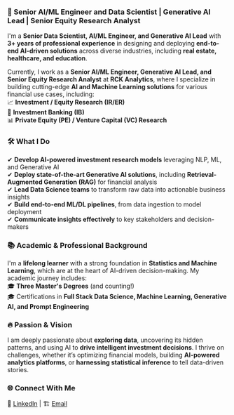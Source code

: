 ### 🚀 Senior AI/ML Engineer and Data Scientist | Generative AI Lead | Senior Equity Research Analyst

I'm a **Senior Data Scientist, AI/ML Engineer, and Generative AI Lead** with **3+ years of professional experience** in designing and deploying **end-to-end AI-driven solutions** across diverse industries, including **real estate, healthcare, and education**.  

Currently, I work as a **Senior AI/ML Engineer, Generative AI Lead, and Senior Equity Research Analyst** at **RCK Analytics**, where I specialize in building cutting-edge **AI and Machine Learning solutions** for various financial use cases, including:  
📈 **Investment / Equity Research (IR/ER)**  
🏦 **Investment Banking (IB)**  
📊 **Private Equity (PE) / Venture Capital (VC) Research**  

### 🛠️ What I Do  
✔ **Develop AI-powered investment research models** leveraging NLP, ML, and Generative AI  
✔ **Deploy state-of-the-art Generative AI solutions**, including **Retrieval-Augmented Generation (RAG)** for financial analysis  
✔ **Lead Data Science teams** to transform raw data into actionable business insights  
✔ **Build end-to-end ML/DL pipelines**, from data ingestion to model deployment  
✔ **Communicate insights effectively** to key stakeholders and decision-makers  

### 📚 Academic & Professional Background  
I'm a **lifelong learner** with a strong foundation in **Statistics and Machine Learning**, which are at the heart of AI-driven decision-making. My academic journey includes:  
🎓 **Three Master's Degrees** (and counting!)  
🎓 Certifications in **Full Stack Data Science, Machine Learning, Generative AI, and Prompt Engineering**  

### 🔥 Passion & Vision  
I am deeply passionate about **exploring data**, uncovering its hidden patterns, and using AI to **drive intelligent investment decisions**. I thrive on challenges, whether it’s optimizing financial models, building **AI-powered analytics platforms**, or **harnessing statistical inference** to tell data-driven stories.  

### 🌐 Connect With Me  
💼 [LinkedIn](https://www.linkedin.com/in/varaddeshmukh97/) | 🏗 [Email](mailto:varad.deshmukh97@gmail.com)  
